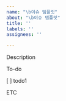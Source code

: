 ```yaml
---
name: "\b이슈 템플릿"
about: "\b이슈 템플릿"
title: ''
labels: ''
assignees: ''

---
```


Description 
<!--진행할 작업을 설명해주세요-->

To-do 
<!--작업을 수행하기 위해 해야할 것을 작성해주세요--> 
[ ] todo1 

ETC 
<!--특이사항 및 예정 개발 일정을 작성해주세요-->

